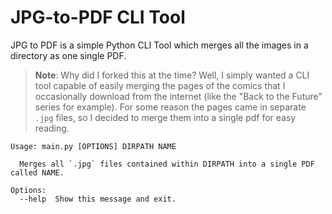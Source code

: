 # JPG-to-PDF CLI Tool

JPG to PDF is a simple Python CLI Tool which merges all the images in a directory as one single PDF. 

> **Note**: Why did I forked this at the time? Well, I simply wanted a CLI tool capable of easily merging the pages of the comics that I occasionally download from the internet (like the "Back to the Future" series for example). For some reason the pages came in separate `.jpg` files, so I decided to merge them into a single pdf for easy reading. 

```shell
Usage: main.py [OPTIONS] DIRPATH NAME

  Merges all `.jpg` files contained within DIRPATH into a single PDF called NAME.

Options:
  --help  Show this message and exit.
```
